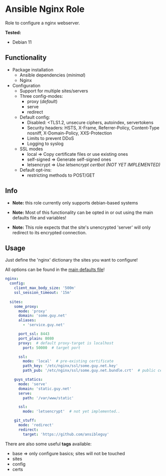 # Ansible Nginx Role

Role to configure a nginx webserver.

**Tested:**
* Debian 11

## Functionality

* Package installation
  * Ansible dependencies (_minimal_)
  * Nginx
* Configuration
  * Support for multiple sites/servers
  * Three config-modes:
    * proxy (_default_)
    * serve
    * redirect
  * Default config:
    * Disabled: <TLS1.2, unsecure ciphers, autoindex, servertokens
    * Security headers: HSTS, X-Frame, Referrer-Policy, Content-Type nosniff, X-Domain-Policy, XXS-Protection
    * Limits to prevent DDoS
    * Logging to syslog
  * SSL modes
    * local => Copy certificate files or use existing ones
    * self-signed => Generate self-signed ones
    * letsencrypt => _Use letsencrypt certbot (NOT YET IMPLEMENTED)_
  * Default opt-ins:
    * restricting methods to POST/GET


## Info

* **Note:** this role currently only supports debian-based systems


* **Note:** Most of this functionality can be opted in or out using the main defaults file and variables!


* **Note:** This role expects that the site's unencrypted 'server' will only redirect to its encrypted connection.


## Usage

Just define the 'nginx' dictionary the sites you want to configure!

All options can be found in the [main defaults file](https://github.com/ansibleguy/infra_nginx/blob/stable/defaults/main.yml)!

```yaml
nginx:
  config:
    client_max_body_size: '500m'
    ssl_session_timeout: '15m'
  
  sites:
    some_proxy:
      mode: 'proxy'
      domain: 'some.guy.net'
      aliases:
        - 'service.guy.net'

      port_ssl: 8443
      port_plain: 8080
      proxy:  # default proxy-target is localhost
        port: 50000  # target port

      ssl:
        mode: 'local'  # pre-existing certificate
        path_key: '/etc/nginx/ssl/some.guy.net.key'
        path_pub: '/etc/nginx/ssl/some.guy.net.bundle.crt'  # public cert should be bundled with its ca-certificate

    guys_statics:
      mode: 'serve'
      domain: 'static.guy.net'
      serve:
        path: '/var/www/static'

      ssl:
        mode: 'letsencrypt'  # not yet implemented..

    git_stuff:
      mode: 'redirect'
      redirect:
        target: 'https://github.com/ansibleguy'

```

There are also some useful **tags** available:
* base => only configure basics; sites will not be touched
* sites
* config
* certs
